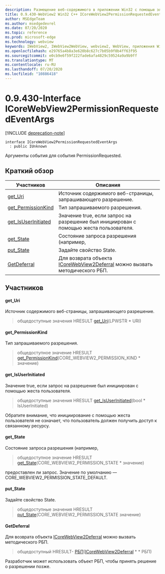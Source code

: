 ```yaml
---
description: Размещение веб-содержимого в приложении Win32 с помощью элемента управления Microsoft Edge WebView2
title: 0.9.430-WebView2 Win32 C++ ICoreWebView2PermissionRequestedEventArgs
author: MSEdgeTeam
ms.author: msedgedevrel
ms.date: 07/20/2020
ms.topic: reference
ms.prod: microsoft-edge
ms.technology: webview
keywords: IWebView2, IWebView2WebView, webview2, WebView, приложения Win32, Win32, EDGE, ICoreWebView2, ICoreWebView2Host, элемент управления "веб-браузер", HTML Edge
ms.openlocfilehash: e29765a4b8a3e620b8c627c7b05b9f0b4ff63f95
ms.sourcegitcommit: e0cb9e6f59f222fade6afa4829c59524a9a9b9ff
ms.translationtype: MT
ms.contentlocale: ru-RU
ms.lasthandoff: 07/20/2020
ms.locfileid: "10886418"
---
```

# 0.9.430-Interface ICoreWebView2PermissionRequestedEventArgs 

[!INCLUDE [deprecation-note](../../includes/deprecation-note.md)]

```
interface ICoreWebView2PermissionRequestedEventArgs
  : public IUnknown
```

Аргументы события для события PermissionRequested.

## Краткий обзор

 Участников                        | Описания
--------------------------------|---------------------------------------------
[get_Uri](#get_uri) | Источник содержимого веб-страницы, запрашивающего разрешение.
[get_PermissionKind](#get_permissionkind) | Тип запрашиваемого разрешения.
[get_IsUserInitiated](#get_isuserinitiated) | Значение true, если запрос на разрешение был инициирован с помощью жеста пользователя.
[get_State](#get_state) | Состояние запроса разрешения (например,
[put_State](#put_state) | Задайте свойство State.
[GetDeferral](#getdeferral) | Для возврата объекта [ICoreWebView2Deferral](ICoreWebView2Deferral.md) можно вызвать методического РБП.

## Участников

#### get_Uri 

Источник содержимого веб-страницы, запрашивающего разрешение.

> общедоступные значения HRESULT [get_Uri](#get_uri)(LPWSTR * URI)

#### get_PermissionKind 

Тип запрашиваемого разрешения.

> общедоступное значение HRESULT [get_PermissionKind](#get_permissionkind)(CORE_WEBVIEW2_PERMISSION_KIND * значение)

#### get_IsUserInitiated 

Значение true, если запрос на разрешение был инициирован с помощью жеста пользователя.

> общедоступные значения HRESULT [get_IsUserInitiated](#get_isuserinitiated)(bool * IsUserInitiated)

Обратите внимание, что инициирование с помощью жеста пользователя не означает, что пользователь должен получить доступ к связанному ресурсу.

#### get_State 

Состояние запроса разрешения (например,

> общедоступное значение HRESULT [get_State](#get_state)(CORE_WEBVIEW2_PERMISSION_STATE * значение)

предоставлен ли запрос. Значение по умолчанию — CORE_WEBVIEW2_PERMISSION_STATE_DEFAULT.

#### put_State 

Задайте свойство State.

> общедоступные значения HRESULT [put_State](#put_state)(CORE_WEBVIEW2_PERMISSION_STATE значение)

#### GetDeferral 

Для возврата объекта [ICoreWebView2Deferral](ICoreWebView2Deferral.md) можно вызвать методического РБП.

> общедоступный HRESULT- [РБП](#getdeferral)([ICoreWebView2Deferral](ICoreWebView2Deferral.md) * * РБП)

Разработчик может использовать объект РБП, чтобы принять решение о разрешении позже.

